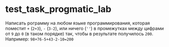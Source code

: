 # test_task_progmatic_lab
Написать рограмму на любом языке программирования, которая поместит `+` (`2+3`), `-` (`3-2`), или ничего (`''`) в промежутках между цифрами от `9` до `0` (в таком порядке) так, чтобы в результате получилось `200`. Например: `98+76-5+43-2-10=200`
